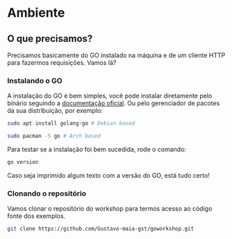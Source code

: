 # Ambiente

## O que precisamos?

Precisamos basicamente do GO instalado na máquina e de um cliente HTTP para fazermos requisições. Vamos lá?

### Instalando o GO

A instalação do GO é bem simples, você pode instalar diretamente pelo binário seguindo a [documentação oficial](https://go.dev/doc/install).
Ou pelo gerenciador de pacotes da sua distribuição, por exemplo:

```bash
sudo apt install golang-go # Debian based
```
```bash
sudo pacman -S go # Arch based
```

Para testar se a instalação foi bem sucedida, rode o comando:

```bash
go version
```

Caso seja imprimido algum texto com a versão do GO, está tudo certo!

### Clonando o repositório

Vamos clonar o repositório do workshop para termos acesso ao código fonte dos exemplos.

```bash
git clone https://github.com/Gustavo-maia-gst/goworkshop.git
```
